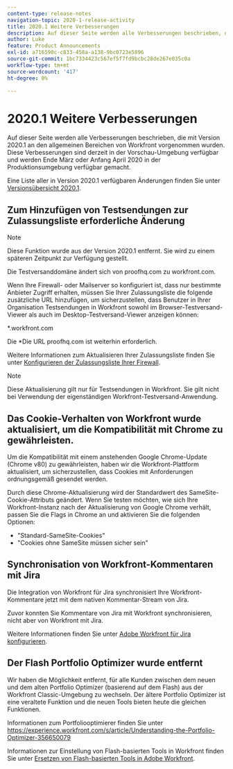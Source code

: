 ```yaml
---
content-type: release-notes
navigation-topic: 2020-1-release-activity
title: 2020.1 Weitere Verbesserungen
description: Auf dieser Seite werden alle Verbesserungen beschrieben, die mit Version 2020.1 an den allgemeinen Bereichen von Workfront vorgenommen wurden. Diese Verbesserungen sind derzeit in der Vorschau-Umgebung verfügbar und werden Ende März oder Anfang April 2020 in der Produktionsumgebung verfügbar gemacht.
author: Luke
feature: Product Announcements
exl-id: a716590c-c833-458a-a138-9bc0723e5896
source-git-commit: 1bc7334423c567ef5f7fd9bcbc28de267e035c0a
workflow-type: tm+mt
source-wordcount: '417'
ht-degree: 0%

---
```


# 2020.1 Weitere Verbesserungen

Auf dieser Seite werden alle Verbesserungen beschrieben, die mit Version 2020.1 an den allgemeinen Bereichen von Workfront vorgenommen wurden. Diese Verbesserungen sind derzeit in der Vorschau-Umgebung verfügbar und werden Ende März oder Anfang April 2020 in der Produktionsumgebung verfügbar gemacht.

Eine Liste aller in Version 2020.1 verfügbaren Änderungen finden Sie unter [Versionsübersicht 2020.1](../../../product-announcements/product-releases/2020.1-release-activity/2020.1-release-overview.md).

## Zum Hinzufügen von Testsendungen zur Zulassungsliste erforderliche Änderung

>[!NOTE]
>
>Diese Funktion wurde aus der Version 2020.1 entfernt. Sie wird zu einem späteren Zeitpunkt zur Verfügung gestellt.

Die Testversanddomäne ändert sich von proofhq.com zu workfront.com.

Wenn Ihre Firewall- oder Mailserver so konfiguriert ist, dass nur bestimmte Anbieter Zugriff erhalten, müssen Sie Ihrer Zulassungsliste die folgende zusätzliche URL hinzufügen, um sicherzustellen, dass Benutzer in Ihrer Organisation Testsendungen in Workfront sowohl im Browser-Testversand-Viewer als auch im Desktop-Testversand-Viewer anzeigen können:

&#42;.workfront.com

Die &#42;Die URL proofhq.com ist weiterhin erforderlich.

Weitere Informationen zum Aktualisieren Ihrer Zulassungsliste finden Sie unter [Konfigurieren der Zulassungsliste Ihrer Firewall](../../../administration-and-setup/get-started-wf-administration/configure-your-firewall.md).

>[!NOTE]
>
>Diese Aktualisierung gilt nur für Testsendungen in Workfront. Sie gilt nicht bei Verwendung der eigenständigen Workfront-Testversand-Anwendung.

## Das Cookie-Verhalten von Workfront wurde aktualisiert, um die Kompatibilität mit Chrome zu gewährleisten.

Um die Kompatibilität mit einem anstehenden Google Chrome-Update (Chrome v80) zu gewährleisten, haben wir die Workfront-Plattform aktualisiert, um sicherzustellen, dass Cookies mit Anforderungen ordnungsgemäß gesendet werden.

Durch diese Chrome-Aktualisierung wird der Standardwert des SameSite-Cookie-Attributs geändert. Wenn Sie testen möchten, wie sich Ihre Workfront-Instanz nach der Aktualisierung von Google Chrome verhält, passen Sie die Flags in Chrome an und aktivieren Sie die folgenden Optionen:

* &quot;Standard-SameSite-Cookies&quot;
* &quot;Cookies ohne SameSite müssen sicher sein&quot;

## Synchronisation von Workfront-Kommentaren mit Jira

Die Integration von Workfront für Jira synchronisiert Ihre Workfront-Kommentare jetzt mit dem nativen Kommentar-Stream von Jira.

Zuvor konnten Sie Kommentare von Jira mit Workfront synchronisieren, nicht aber von Workfront mit Jira.

Weitere Informationen finden Sie unter [Adobe Workfront für Jira konfigurieren](../../../workfront-integrations-and-apps/use-workfront-with-jira/configure-workfront-for-jira.md).

## Der Flash Portfolio Optimizer wurde entfernt

Wir haben die Möglichkeit entfernt, für alle Kunden zwischen dem neuen und dem alten Portfolio Optimizer (basierend auf dem Flash) aus der Workfront Classic-Umgebung zu wechseln. Der ältere Portfolio Optimizer ist eine veraltete Funktion und die neuen Tools bieten heute die gleichen Funktionen.

Informationen zum Portfoliooptimierer finden Sie unter https://experience.workfront.com/s/article/Understanding-the-Portfolio-Optimizer-356650079

Informationen zur Einstellung von Flash-basierten Tools in Workfront finden Sie unter [Ersetzen von Flash-basierten Tools in Adobe Workfront](../../../product-announcements/announcements/announcement-archive/replace-flash-tools.md).

